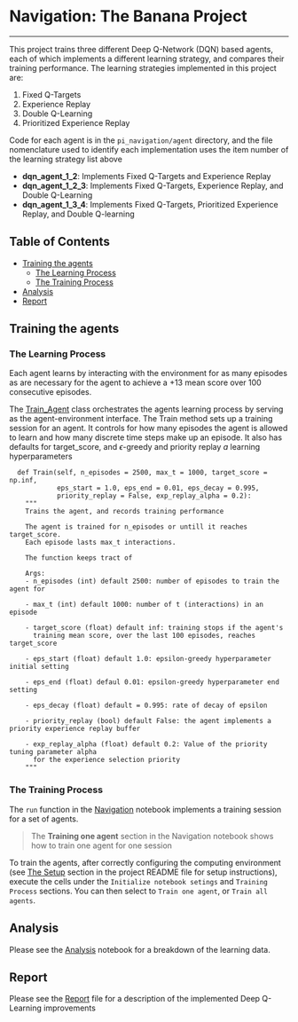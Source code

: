 # Navigation: The Banana Project
---
This project trains three different Deep Q-Network (DQN) based agents, each of which implements a different learning strategy, and compares their training performance.  The learning strategies implemented in this project are:
1. Fixed Q-Targets
2. Experience Replay
3. Double Q-Learning
4. Prioritized Experience Replay

Code for each agent is in the `pi_navigation/agent` directory, and the file nomenclature used to identify each implementation uses the item number of the learning strategy list above

- **dqn_agent_1_2**: Implements Fixed Q-Targets and Experience Replay
- **dqn_agent_1_2_3**: Implements Fixed Q-Targets, Experience Replay, and Double Q-Learning
- **dqn_agent_1_3_4**: Implements Fixed Q-Targets, Prioritized Experience Replay, and Double Q-learning

## Table of Contents
- [Training the agents](#training-the-agents)
  - [The Learning Process](#the_learning_process)
  - [The Training Process](#the_training_process)
- [Analysis](#analysis)
- [Report](#report)

## Training the agents
### The Learning Process
Each agent learns by interacting with the environment for as many episodes as are necessary for the agent to achieve a +13 mean score over 100 consecutive episodes.

The [Train_Agent](agent/training.py) class orchestrates the agents learning process by serving as the agent-environment interface.  The Train method sets up a training session for an agent.  It controls for how many episodes the agent is allowed to learn and how many discrete time steps make up an episode.  It also has defaults for target_score, and $\epsilon$-greedy and priority replay $a$ learning hyperparameters

```
  def Train(self, n_episodes = 2500, max_t = 1000, target_score = np.inf, 
            eps_start = 1.0, eps_end = 0.01, eps_decay = 0.995, 
            priority_replay = False, exp_replay_alpha = 0.2):
    """
    Trains the agent, and records training performance
    
    The agent is trained for n_episodes or untill it reaches target_score.
    Each episode lasts max_t interactions.
    
    The function keeps tract of 
    
    Args:
    - n_episodes (int) default 2500: number of episodes to train the agent for
    
    - max_t (int) default 1000: number of t (interactions) in an episode
    
    - target_score (float) default inf: training stops if the agent's 
      training mean score, over the last 100 episodes, reaches target_score
      
    - eps_start (float) default 1.0: epsilon-greedy hyperparameter initial setting
    
    - eps_end (float) defaul 0.01: epsilon-greedy hyperparameter end setting
    
    - eps_decay (float) default = 0.995: rate of decay of epsilon
    
    - priority_replay (bool) default False: the agent implements a priority experience replay buffer
    
    - exp_replay_alpha (float) default 0.2: Value of the priority tuning parameter alpha
      for the experience selection priority
    """

```

### The Training Process
The `run` function in the [Navigation](Navigation.ipynb) notebook implements a training session for a set of agents.  
> The **Training one agent** section in the Navigation notebook shows how to train one agent for one session

To train the agents, after correctly configuring the computing environment (see [The Setup](../#the-setup) section in the project README file for setup instructions), execute the cells under the `Initialize notebook setings` and `Training Process` sections.  You can then select to `Train one agent`, or `Train all agents`.

## Analysis
Please see the [Analysis](Analysis.ipynb) notebook for a breakdown of the learning data.

## Report
Please see the [Report](Report.md) file for a description of the implemented Deep Q-Learning improvements